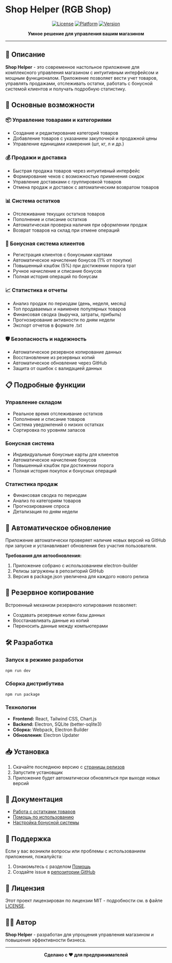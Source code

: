 # Shop Helper (RGB Shop)

<div align="center">
  
[![License](https://img.shields.io/badge/license-MIT-blue.svg)](LICENSE)
[![Platform](https://img.shields.io/badge/platform-Windows-blue)](https://github.com/mAestRo/RGBShop)
[![Version](https://img.shields.io/github/package-json/v/mAe5tR00/RGBShop)](https://github.com/mAe5tR00/RGBShop/releases)

**Умное решение для управления вашим магазином**

</div>

---

## 🌟 Описание

**Shop Helper** - это современное настольное приложение для комплексного управления магазином с интуитивным интерфейсом и мощным функционалом. Приложение позволяет вести учет товаров, управлять продажами, отслеживать остатки, работать с бонусной системой клиентов и получать подробную статистику.

## 🚀 Основные возможности

### 📦 Управление товарами и категориями
- Создание и редактирование категорий товаров
- Добавление товаров с указанием закупочной и продажной цены
- Управление единицами измерения (шт, кг, л и др.)


### 💰 Продажи и доставка
- Быстрая продажа товаров через интуитивный интерфейс
- Формирование чеков с возможностью применения скидок
- Управление доставками с группировкой товаров
- Отмена продаж и доставок с автоматическим возвратом товаров

### 📊 Система остатков
- Отслеживание текущих остатков товаров
- Пополнение и списание остатков
- Автоматическая проверка наличия при оформлении продаж
- Возврат товаров на склад при отмене операций

### 🎁 Бонусная система клиентов
- Регистрация клиентов с бонусными картами
- Автоматическое начисление бонусов (1% от покупки)
- Повышенный кэшбэк (5%) при достижении порога трат
- Ручное начисление и списание бонусов
- Полная история операций по бонусам

### 📈 Статистика и отчеты
- Анализ продаж по периодам (день, неделя, месяц)
- Топ продаваемых и наименее популярных товаров
- Финансовая сводка (выручка, затраты, прибыль)
- Прогнозирование активности по дням недели
- Экспорт отчетов в формате .txt

### 🛡️ Безопасность и надежность
- Автоматическое резервное копирование данных
- Восстановление из резервных копий
- Автоматическое обновление через GitHub
- Защита от ошибок с валидацией данных

## 📋 Подробные функции

### Управление складом
- Реальное время отслеживание остатков
- Пополнение и списание товаров
- Система уведомлений о низких остатках
- Сортировка по уровням запасов

### Бонусная система
- Индивидуальные бонусные карты для клиентов
- Автоматическое начисление бонусов
- Повышенный кэшбэк при достижении порога
- Полная история покупок и бонусных операций

### Статистика продаж
- Финансовая сводка по периодам
- Анализ по категориям товаров
- Прогнозирование спроса
- Детализация по дням недели

## 🔄 Автоматическое обновление

Приложение автоматически проверяет наличие новых версий на GitHub при запуске и устанавливает обновления без участия пользователя.

**Требования для автообновления:**
1. Приложение собрано с использованием electron-builder
2. Релизы загружены в репозиторий GitHub
3. Версия в package.json увеличена для каждого нового релиза

## 💾 Резервное копирование

Встроенный механизм резервного копирования позволяет:
- Создавать резервные копии базы данных
- Восстанавливать данные из копий
- Переносить данные между компьютерами

## 🛠️ Разработка

### Запуск в режиме разработки
```bash
npm run dev
```

### Сборка дистрибутива
```bash
npm run package
```

### Технологии
- **Frontend:** React, Tailwind CSS, Chart.js
- **Backend:** Electron, SQLite (better-sqlite3)
- **Сборка:** Webpack, Electron Builder
- **Обновления:** Electron Updater

## 📥 Установка

1. Скачайте последнюю версию с [страницы релизов](https://github.com/mAe5tR00/RGBShop/releases)
2. Запустите установщик
3. Приложение будет автоматически обновляться при выходе новых версий

## 📖 Документация

- [Работа с остатками товаров](docs/stock-management.md)
- [Помощь по использованию](docs/help.md)
- [Настройка бонусной системы](docs/bonuses.md)

## 🤝 Поддержка

Если у вас возникли вопросы или проблемы с использованием приложения, пожалуйста:
1. Ознакомьтесь с разделом [Помощь](docs/help.md)
2. Создайте issue в [репозитории GitHub](https://github.com/mAe5tR00/RGBShop/issues)

## 📄 Лицензия

Этот проект лицензирован по лицензии MIT - подробности см. в файле [LICENSE](LICENSE).

## 👨‍💻 Автор

**Shop Helper** - разработан для упрощения управления магазином и повышения эффективности бизнеса.

---

<div align="center">
  
**Сделано с ❤️ для предпринимателей**

</div>
